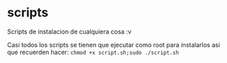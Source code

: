 # scripts
Scripts de instalacion de cualquiera cosa :v

Casi todos los scripts se tienen que ejecutar como root para instalarlos asi que recuerden hacer: `chmod +x script.sh;sudo ./script.sh`
